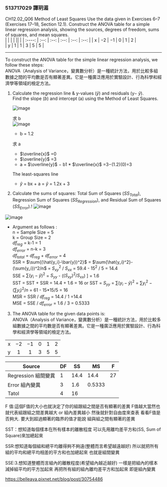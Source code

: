 ### 513717029 譚玥湄  

CH12.02_Q06 
Method of Least Squares Use the data given in Exercises 6–7 (Exercises 17–18, Section 12.1). Construct the ANOVA table for a simple linear regression analysis, showing the sources, degrees of freedom, sums of squares, and mean squares.  
|       |    | | || |
| :----:  | :--:   | :--: | :--: |   :--: |    :--: | 
| x | −2 | −1 | 0 | 1 | 2 |   
| y | 1  | 1  | 3 | 5 | 5 | 

---
To construct the ANOVA table for the simple linear regression analysis, we follow these steps:  
ANOVA（Analysis of Variance，變異數分析）是一種統計方法，用於比較多組數據之間的平均數是否有顯著差異。它是一種廣泛應用於實驗設計、行為科學和經濟學等領域的檢定方法。

1. Calculate the regression line & y-values ($\hat{y}$) and residuals (y− $\hat{y}$).  
   Find the slope ($b$) and intercept (a) using the Method of Least Squares.

   ![image](https://github.com/user-attachments/assets/788f8a23-501f-4d3d-9157-5071347044b5)
   
   求 b  
   ![image](https://github.com/user-attachments/assets/ba7247c9-50ed-4f73-a9e5-fca4c116ac83)  
   - b = 1.2 
   
   求 a
   - $\overline{x}$ =0  
   - $\overline{y}$ =3
   - a = $\overline{y}$ − b1 *  $\overline{x}$ =3−(1.2)(0)=3 

    The least-squares line  
    - $\hat{y}$ = bx + a  =  $\hat{y}$ = 1.2x + 3
   

2. Calculate the sums of squares: Total Sum of Squares ($SS_{Total}$), Regression Sum of Squares ($SS_{Regression}$), and Residual Sum of Squares ($SS_{Error}$).!
![image](https://github.com/user-attachments/assets/c608e140-bcda-4d6a-b6f8-ba83beec2bb3)

![image](https://github.com/user-attachments/assets/3bb7c363-804a-4783-9899-79f947ea625b)  
- Argument as follows :  
n = Sample Size =  5   
k = Group Size =  2  
$df_{reg}$ = k-1 = 1  
$df_{error}$ = n-k = 3  
$df_{total}$ = $df_{reg}$ + $df_{error}$  = 4  
SSR =  $\sum{(\hat{y_i}-\bar{y})^2}$ = $\sum{\hat{y_i}^2}-(\sum{y_i})^2/n$ =  $S_{xy}^2$ / $S_{xx}$ = 59.4 - $15^2$ / 5 = 14.4  
SSE =  $\sum{({y_i}-\hat{y})^2}$ = $S_{yy}$ - ($(S_{xy})^2 / S_{xx}$)  ] = 1.6  
SST = SST + SSR = 14.4 + 1.6 = 16  or SST = $S_{yy}$ = $\sum{(y_i-\bar{y})^2}$ =  $\sum{y_i^2}-(\sum{y_i})^2/n$ = 61 - 15*15/5 = 16  
MSR = SSR / $df_{reg}$ = 14.4 / 1 =14.4  
MSE = SSE / $df_{error}$ = 1.6 / 3 = 0.5333  

3. The ANOVA table for the given data points is:  
ANOVA（Analysis of Variance，變異數分析）是一種統計方法，用於比較多組數據之間的平均數是否有顯著差異。它是一種廣泛應用於實驗設計、行為科學和經濟學等領域的檢定方法。

|       |    | | || |
| :----:  | :--:   | :--: | :--: |   :--: |    :--: | 
| x | −2 | −1 | 0 | 1 | 2 |   
| y | 1  | 1  | 3 | 5 | 5 | 

  
| Source  | DF    | SS | MS | F |
| ----  | --    | -- | -- |-- |
| Regression 組間變異   | 1     | 14.4  | 14.4  | 27 |
| Error 組內變異 | 3     | 1.6 | 0.5333 ||
| Tatol | 4     | 16 ||  

F 值:這個F值的大小也就決定了你的組跟組之間是否有顯著的差異
F值越大當然也就代表組跟組之間差異越大 or 組內差異越小
然後就針對自由度來查表
看看F值是否夠大. 要大到超過顯著的臨界的值才能說
組與組之間有顯著的差異

SST：想知道每個樣本在所有樣本的離散程度
可以先用離均差平方和(SS, Sum of Square)來加總起來

SSR:想知道每個組和總平均離得夠不夠遠(整體而言希望越遠越好)
所以就把所有組的平均和總平均相差的平方和也加總起來
也就是組間變異

SSE:3.想知道整體而言組內的離散程度(希望組內越近越好)
一樣是把組內的樣本減掉組平均的平方加起來
再把所有組的組內離均差平方和加起來
即是組內變異

https://belleaya.pixnet.net/blog/post/30754486

